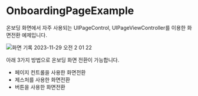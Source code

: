 # OnboardingPageExample
온보딩 화면에서 자주 사용되는 UIPageControl, UIPageViewController를 이용한 화면전환 예제입니다.

![화면 기록 2023-11-29 오전 2 01 22](https://github.com/syeonee/OnboardingPageExample/assets/57382478/b840e5b4-2150-4c21-91cd-44ce87b89a69)


아래 3가지 방법으로 온보딩 화면 전환이 가능합니다.
- 페이지 컨트롤을 사용한 화면전환
- 제스처를 사용한 화면전환
- 버튼을 사용한 화면전환

